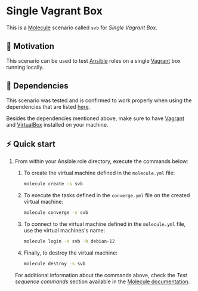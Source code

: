 # Single Vagrant Box

This is a [Molecule][01] scenario called `svb` for *Single Vagrant Box*.

## 🚀 Motivation

This scenario can be used to test [Ansible][02] roles on a single [Vagrant][03] box running locally.

## 🧰 Dependencies

This scenario was tested and is confirmed to work properly when using the dependencies that are listed [here][04].

Besides the dependencies mentioned above, make sure to have [Vagrant][05] and [VirtualBox][06] installed on your machine.

## ⚡ Quick start

1. From within your Ansible role directory, execute the commands below:

    1. To create the virtual machine defined in the `molecule.yml` file:

        ```bash
        molecule create -s svb
        ```

    1. To execute the tasks defined in the `converge.yml` file on the created virtual machine:

        ```bash
        molecule converge -s svb
        ```

    1. To connect to the virtual machine defined in the `molecule.yml` file, use the virtual machines's name:

        ```bash
        molecule login -s svb -h debian-12
        ```

    1. Finally, to destroy the virtual machine:

        ```bash
        molecule destroy -s svb
        ```

    For additional information about the commands above, check the *Test sequence commands* section available in the [Molecule documentation][07].

[01]: https://ansible.readthedocs.io/projects/molecule/
[02]: https://www.ansible.com/
[03]: https://www.vagrantup.com/
[04]: https://github.com/fernandobohrer/ansible-venv
[05]: https://developer.hashicorp.com/vagrant/install
[06]: https://www.virtualbox.org/wiki/Downloads
[07]: https://ansible.readthedocs.io/projects/molecule/usage/#test-sequence-commands
